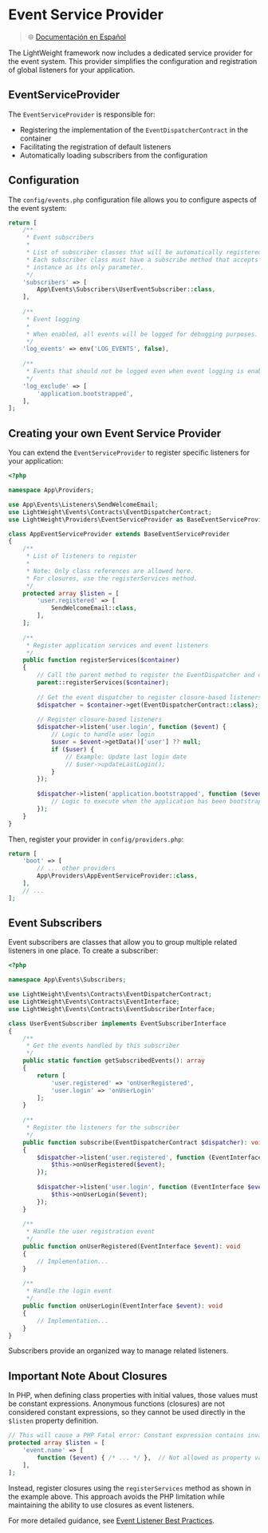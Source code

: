 # Event Service Provider

> 🌐 [Documentación en Español](../es/event-service-provider.md)

The LightWeight framework now includes a dedicated service provider for the event system. This provider simplifies the configuration and registration of global listeners for your application.

## EventServiceProvider

The `EventServiceProvider` is responsible for:
- Registering the implementation of the `EventDispatcherContract` in the container
- Facilitating the registration of default listeners
- Automatically loading subscribers from the configuration

## Configuration

The `config/events.php` configuration file allows you to configure aspects of the event system:

```php
return [
    /**
     * Event subscribers
     * 
     * List of subscriber classes that will be automatically registered with the event dispatcher.
     * Each subscriber class must have a subscribe method that accepts an EventDispatcherContract
     * instance as its only parameter.
     */
    'subscribers' => [
        App\Events\Subscribers\UserEventSubscriber::class,
    ],
    
    /**
     * Event logging
     * 
     * When enabled, all events will be logged for debugging purposes.
     */
    'log_events' => env('LOG_EVENTS', false),
    
    /**
     * Events that should not be logged even when event logging is enabled
     */
    'log_exclude' => [
        'application.bootstrapped',
    ],
];
```

## Creating your own Event Service Provider

You can extend the `EventServiceProvider` to register specific listeners for your application:

```php
<?php

namespace App\Providers;

use App\Events\Listeners\SendWelcomeEmail;
use LightWeight\Events\Contracts\EventDispatcherContract;
use LightWeight\Providers\EventServiceProvider as BaseEventServiceProvider;

class AppEventServiceProvider extends BaseEventServiceProvider
{
    /**
     * List of listeners to register
     * 
     * Note: Only class references are allowed here.
     * For closures, use the registerServices method.
     */
    protected array $listen = [
        'user.registered' => [
            SendWelcomeEmail::class,
        ],
    ];
    
    /**
     * Register application services and event listeners
     */
    public function registerServices($container)
    {
        // Call the parent method to register the EventDispatcher and class-based listeners
        parent::registerServices($container);
        
        // Get the event dispatcher to register closure-based listeners
        $dispatcher = $container->get(EventDispatcherContract::class);
        
        // Register closure-based listeners
        $dispatcher->listen('user.login', function ($event) {
            // Logic to handle user login
            $user = $event->getData()['user'] ?? null;
            if ($user) {
                // Example: Update last login date
                // $user->updateLastLogin();
            }
        });
        
        $dispatcher->listen('application.bootstrapped', function ($event) {
            // Logic to execute when the application has been bootstrapped
        });
    }
}
```

Then, register your provider in `config/providers.php`:

```php
return [
    'boot' => [
        // ... other providers
        App\Providers\AppEventServiceProvider::class,
    ],
    // ...
];
```

## Event Subscribers

Event subscribers are classes that allow you to group multiple related listeners in one place. To create a subscriber:

```php
<?php

namespace App\Events\Subscribers;

use LightWeight\Events\Contracts\EventDispatcherContract;
use LightWeight\Events\Contracts\EventInterface;
use LightWeight\Events\Contracts\EventSubscriberInterface;

class UserEventSubscriber implements EventSubscriberInterface
{
    /**
     * Get the events handled by this subscriber
     */
    public static function getSubscribedEvents(): array
    {
        return [
            'user.registered' => 'onUserRegistered',
            'user.login' => 'onUserLogin'
        ];
    }
    
    /**
     * Register the listeners for the subscriber
     */
    public function subscribe(EventDispatcherContract $dispatcher): void
    {
        $dispatcher->listen('user.registered', function (EventInterface $event) {
            $this->onUserRegistered($event);
        });
        
        $dispatcher->listen('user.login', function (EventInterface $event) {
            $this->onUserLogin($event);
        });
    }
    
    /**
     * Handle the user registration event
     */
    public function onUserRegistered(EventInterface $event): void
    {
        // Implementation...
    }
    
    /**
     * Handle the login event
     */
    public function onUserLogin(EventInterface $event): void
    {
        // Implementation...
    }
}
```

Subscribers provide an organized way to manage related listeners.

## Important Note About Closures

In PHP, when defining class properties with initial values, those values must be constant expressions. Anonymous functions (closures) are not considered constant expressions, so they cannot be used directly in the `$listen` property definition.

```php
// This will cause a PHP Fatal error: Constant expression contains invalid operations
protected array $listen = [
    'event.name' => [
        function ($event) { /* ... */ },  // Not allowed as property value
    ],
];
```

Instead, register closures using the `registerServices` method as shown in the example above. This approach avoids the PHP limitation while maintaining the ability to use closures as event listeners.

For more detailed guidance, see [Event Listener Best Practices](event-listener-best-practices.md).

